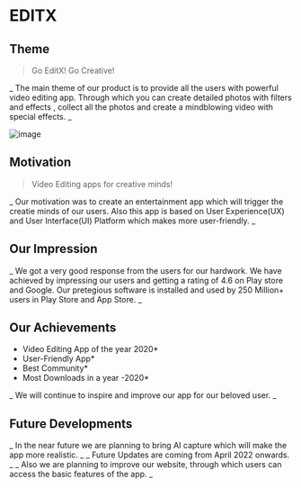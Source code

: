 # **EDITX**

## **Theme**

> Go EditX! Go Creative! 

_ The main theme of our product is to provide all the users with powerful video editing app. Through which you can create detailed photos with filters and effects , collect all the photos and create a mindblowing video with special effects. _

![image](https://user-images.githubusercontent.com/96131431/156333837-4b6162ce-3f81-4e1c-9cf1-82ab0cc5544f.png)

## **Motivation**

> Video Editing apps for creative minds! 

_ Our motivation was to create an entertainment app which will trigger the creatie minds of our users. Also this app is based on User Experience(UX) and User Interface(UI) Platform which makes more user-friendly. _

## **Our Impression**

_ We got a very good response from the users for our hardwork. We have achieved by impressing our users and getting a rating of 4.6 on Play store and Google. Our pretegious software is installed and used by 250 Million+ users in Play Store and App Store. _

## **Our Achievements**

* Video Editing App of the year 2020*
* User-Friendly App*
* Best Community*
* Most Downloads in a year -2020*

_ We will continue to inspire and improve our app for our beloved user. _

## **Future Developments**

_ In the near future we are planning to bring AI capture which will make the app more realistic. _
_ Future Updates are coming from April 2022 onwards. _
_ Also we are planning to improve our website, through which users can access the basic features of the app. _
